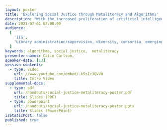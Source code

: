 ```yaml
---
layout: poster
title: 'Exploring Social Justice through Metaliteracy and Algorithms'
description: "With the increased proliferation of artificial intelligence, algorithms play an unavoidable role in our lives. While many trust the algorithms without question, there is growing scholarship about the biases and imperfections within them.  Because of the relationship between algorithms and information seeking, it has implications on information literacy education. What do we know about the algorithms and their influences on results and user behavior? How does metaliteracy fit into the equation? \n\nThis poster looks to address these questions of algorithmic influence and metaliteracy through two means. First, it investigates the literature exploring the sources of algorithmic injustice and provides concrete examples. Then, it applies metaliteracy to algorithmic influences, which results in an action plan. Because metaliteracy is a foundational concept for the information literacy framework, it brings connection between librarian instruction goals and a trending societal concern."
date: 2021-07-01 08:00:00
audience:
  [
    'IIG',
    'Library administration/supervision, diversity, consortia, emerging technologies, reference',
  ]
keywords: algorithms, social justice,  metaliteracy
presenter-names: Catie Carlson,
speaker-data: [13]
session-contents:
  - type: video
    url: //www.youtube.com/embed/-k5sIcJQVV0
    title: Intro Video
supplemental-docs:
  - type: pdf
    url: /handouts/social-justice-metaliteracy-poster.pdf
    title: Slides (PDF)
  - type: powerpoint
    url: /handouts/social-justice-metaliteracy-poster.pptx
    title: Slides (PowerPoint)
isStaticPost: false
published: true
---
```


